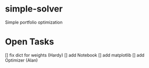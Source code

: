 # simple-solver
Simple portfolio optimization

# Open Tasks
[] fix dict for weights (Hardy)
[] add Notebook
[] add matplotlib
[] add Optimizer (Alan)
